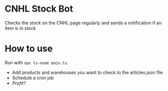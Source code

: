 # CNHL Stock Bot
Checks the stock on the CNHL page regularly and sends a notification if an item is in stock

# How to use

Run with `npx ts-node main.ts`.

- Add products and warehouses you want to check to the articles.json file
- Schedule a cron job
- _Profit?_
